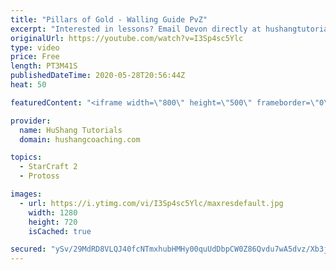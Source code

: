 ```yaml
---
title: "Pillars of Gold - Walling Guide PvZ"
excerpt: "Interested in lessons? Email Devon directly at hushangtutorials@outlook.com ------------------------------------------------------------------------------------------------------- Want to support HuShang Tutorials directly? Patreon is a website where you can contribute a monthly donation that will help"
originalUrl: https://youtube.com/watch?v=I3Sp4sc5Ylc
type: video
price: Free
length: PT3M41S
publishedDateTime: 2020-05-28T20:56:44Z
heat: 50

featuredContent: "<iframe width=\"800\" height=\"500\" frameborder=\"0\" src=\"https://www.youtube.com/embed/I3Sp4sc5Ylc\" allow=\"accelerometer; autoplay; encrypted-media; gyroscope; picture-in-picture\" allowfullscreen></iframe>"

provider:
  name: HuShang Tutorials
  domain: hushangcoaching.com

topics:
  - StarCraft 2
  - Protoss

images:
  - url: https://i.ytimg.com/vi/I3Sp4sc5Ylc/maxresdefault.jpg
    width: 1280
    height: 720
    isCached: true

secured: "ySv/29MdRD8VLQJ40fcNTmxhubHMHy00quUdDbpCW0Z86Qvdu7wA5dvz/Xb3j7VvTY/fEAjMoDNbUjeSsaFlWBI7IAWeDXMVSg0GaJ7wz6cC1adzfPQgTX2w9OusIgmKWTFmnd4DtsePzZCZupCYnBvBJ6b6Sn3LlwjyYAg4uFrZnOMi8JY+hQs6I58tmCm0yl1cSV4rxdAJxobW0kcrSxD1GRg/cOYEpe2OAFLQYqh/nG/Ucdyp2sivOCTWrkv3VXYuTUXteTLL8KgvMH2Q7e6U74d5DoVt8JsOJhrsVr1FHyxBdDgGVloKS+9KdXkM5rhraeBkymk+JCHaZk+e9+B7cNO98hPe1248SURGc+0+KEqjpedfV7xZ0AGMkAv8qqfQACmgNTV3Kxfws9/NE3o3/Se5Ptqp1sdcePNY+JU=;xNkyPrHgr0RrpOzcuPWApg=="
---
```


